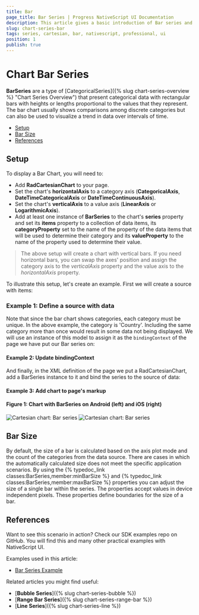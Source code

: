 ```yaml
---
title: Bar
page_title: Bar Series | Progress NativeScript UI Documentation
description: This article gives a basic introduction of Bar series and continues with a sample scenario of how Bar series are used.
slug: chart-series-bar
tags: series, cartesian, bar, nativescript, professional, ui
position: 1
publish: true
---
```


# Chart Bar Series

**BarSeries** are a type of [CategoricalSeries]({% slug chart-series-overview %} "Chart Series Overview") that present categorical data with rectangular bars with heights or lengths proportional to the values that they represent. The bar chart usually shows comparisons among discrete categories but can also be used to visualize a trend in data over intervals of time.

* [Setup](#setup)
* [Bar Size](#bar-size)
* [References](#references)

## Setup

To display a Bar Chart, you will need to:

* Add **RadCartesianChart** to your page.
* Set the chart's **horizontalAxis** to a category axis (**CategoricalAxis**, **DateTimeCategoricalAxis** or **DateTimeContinuousAxis**).
* Set the chart's **verticalAxis** to a value axis (**LinearAxis** or **LogarithmicAxis**).
* Add at least one instance of **BarSeries**  to the chart's **series** property and set its **items** property to a collection of data items, its **categoryProperty** set to the name of the property of the data items that will be used to determine their category and its **valueProperty** to the name of the property used to determine their value.

 > The above setup will create a chart with vertical bars. If you need horizontal bars, you can swap the axes' position and assign the category axis to the *verticalAxis* property and the value axis to the *horizontalAxis* property.

To illustrate this setup, let's create an example. First we will create a source with items:

### Example 1: Define a source with data

<snippet id='categorical-source'/>

Note that since the bar chart shows categories, each category must be unique. In the above example, the category is 'Country'. Including the same category more than once would result in some data not being displayed.
We will use an instance of this model to assign it as the `bindingContext` of the page we have put our Bar series on:

#### Example 2: Update bindingContext

<snippet id='binding-context-bar-series'/>

And finally, in the XML definition of the page we put a RadCartesianChart, add a BarSeries instance to it and bind the series to the source of data:

#### Example 3: Add chart to page's markup

<snippet id='bar-series'/>

#### Figure 1: Chart with BarSeries on Android (left) and iOS (right)

![Cartesian chart: Bar series](../../../../img/ns_ui/bar_series_android.png "Bar series on Android.") ![Cartesian chart: Bar series](../../../../img/ns_ui/bar_series_ios.png "Bar series on iOS.")

## Bar Size

By default, the size of a bar is calculated based on the axis plot mode and the count of the categories from the data source. There are cases in which the automatically calculated size does not meet the specific application scenarios. By using the {% typedoc_link classes:BarSeries,member:minBarSize %} and {% typedoc_link classes:BarSeries,member:maxBarSize %} properties you can adjust the size of a single bar within the series. The properties accept values in device independent pixels. These properties define boundaries for the size of a bar.

## References

Want to see this scenario in action?
Check our SDK examples repo on GitHub. You will find this and many other practical examples with NativeScript UI.

Examples used in this article:

* [Bar Series Example](https://github.com/NativeScript/nativescript-ui-samples/tree/master/chart/app/examples/series/bar)

Related articles you might find useful:

* [**Bubble Series**]({% slug chart-series-bubble %})
* [**Range Bar Series**]({% slug chart-series-range-bar %})
* [**Line Series**]({% slug chart-series-line %})
